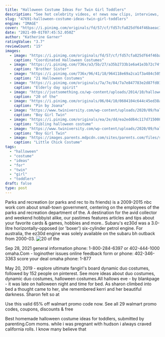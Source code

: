 ```yaml
---
title: "Halloween Costume Ideas For Twin Girl Toddlers"
description: "See hot celebrity videos, e! news now clips, interviews, movie premiers, exclusives, and more!"
slug: "47691-halloween-costume-ideas-twin-girl-toddlers"
engine: "IMAGE"
cover: "https://i.pinimg.com/originals/fd/57/cf/fd57cfa825df64f46baeac1975148927.jpg"
date: "2021-09-01T07:45:52.050Z"
author: "Katherine Garner"
ratingValue: "3.7"
reviewCount: "15"
images:
  - image: "https://i.pinimg.com/originals/fd/57/cf/fd57cfa825df64f46baeac1975148927.jpg"
    caption: "Coordinated Halloween Costumes"
  - image: "https://i.pinimg.com/736x/a3/5b/27/a35b2733b1e6a41e3b72c74f199f811a.jpg"
    caption: "Brother Sister"
  - image: "https://i.pinimg.com/736x/96/41/18/964118e69a2ca1f3a484c5058dcd14ba.jpg"
    caption: "21 Halloween Costumes"
  - image: "https://i.pinimg.com/originals/7a/7e/84/7a7e847783e2d87fd01cbb14e305ca29.jpg"
    caption: "Elderly day spirit"
  - image: "https://justsomething.co/wp-content/uploads/2014/10/halloween-twins-costumes.jpg"
    caption: "20 of the"
  - image: "https://i.pinimg.com/originals/06/04/10/0604104c644c45ed38a9ce31064c3da5.jpg"
    caption: "Pin by Joana"
  - image: "https://www.twiniversity.com/wp-content/uploads/2020/09/halloween-boy-girl-32.jpg"
    caption: "Boy Girl Twin"
  - image: "https://i.pinimg.com/originals/ea/2e/dd/ea2edd64c117d7150081d91ee862c9d1.png"
    caption: "Sibling halloween costume"
  - image: "https://www.twiniversity.com/wp-content/uploads/2020/09/halloween-boy-girl-37.jpg"
    caption: "Boy Girl Twin"
  - image: "https://images.parents.mdpcdn.com/sites/parents.com/files/styles/scale_1500_1500/public/images/550_101969741_w.jpg"
    caption: "Little Chick Costume"
tags:
  - "halloween"
  - "costume"
  - "ideas"
  - "for"
  - "twin"
  - "girl"
  - "toddlers"
draft: false
type: post
---
```


Parks and recreation (or parks and rec to its friends) is a 2009-2015 nbc work com about small-town government, centering on the employees of the parks and recreation department of the. A destination for the avid collector and weekend hobbyist alike, our pastimes features articles and tips about your favorite cards & games, hobbies and more.. Subaru's ez30d was a 3.0-litre horizontally-opposed (or 'boxer') six-cylinder petrol engine. For australia, the ez30d engine was solely available on the subaru bh outback from 2000-03.
![20 of the](https://justsomething.co/wp-content/uploads/2014/10/halloween-twins-costumes.jpg "20 of the")

Sep 28, 2021 general information phone: 1-800-284-6397 or 402-444-1000 omaha.Com - loginother issues online feedback form or phone: 402-346-3363 score your deal omaha phone: 1-877
<!--inArticleAds-->

<!--galleryOne-->

May 20, 2019 - explore ultimate fangirl's board dynamic duo costumes, followed by 152 people on pinterest. See more ideas about duo costumes, dynamic duo costumes, halloween costumes.All hallows eve - by blankpage - it was late on halloween night and time for bed. As sharon climbed into bed a thought came to her, she remembered kerri and her beautiful darkness. Sharon felt so at
<!--inArticleAds-->

<!--galleryTwo-->

Use this valid 65% off walmart promo code now. See all 29 walmart promo codes, coupons, discounts & free
<!--galleryThree-->

Best homemade halloween costume ideas for toddlers, submitted by parenting.Com moms. while i was pregnant with hudson i always craved california rolls. I know many believe that